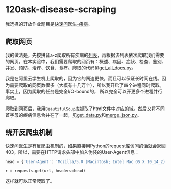 # 120ask-disease-scraping

我选择的开放作业题目是[快速问医生-疾病](https://git.bdaa.pro/yxonic/data-specification/wikis/快速问医生%20疾病)。

## 爬取网页

我的做法是，先按拼音a-z爬取所有疾病的[列表](http://tag.120ask.com/jibing/pinyin/a.html)，再根据该列表依次爬取我们需要的网页。在本实验中，我们需要爬取的网页有：概述、病因、症状、检查、鉴别、并发、预防、治疗、饮食、食疗。爬取的代码见[get_all_docs.py](./get_all_docs.py)。

我是在阿里云学生机上爬取的，因为它的网速更快，而且可以保证长时间在线。因为需要爬取的网页数很多（大概有十几万个），所以我开启了四个进程同时爬取。事实上，因为爬取的任务是完全I/O-bound的， 所以完全可以开更多个进程并行爬取。

爬取到网页后，我用`BeautifulSoup`库抓取了html文件中对应的域。然后又将不同首字母的疾病信息合并在了一起，见[get_data.py](./get_data.py)和[merge_json.py](./merge_json.py)。

## 绕开反爬虫机制

快速问医生是有反爬虫机制的，如果直接用Python的request库访问的话就会返回403。所以，需要在HTTP请求头部中加入伪装的User-Agent信息：

```python
head = {'User-Agent': 'Mozilla/5.0 (Macintosh; Intel Mac OS X 10_14_2) AppleWebKit/605.1.15 (KHTML, like Gecko) Version/12.0.2 Safari/605.1.15'}

r = requests.get(url, headers=head)
```

这样就可以正常爬取了。